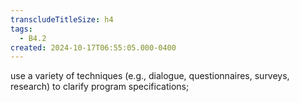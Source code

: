 ```yaml
---
transcludeTitleSize: h4
tags:
  - B4.2
created: 2024-10-17T06:55:05.000-0400
---
```

use a variety of techniques (e.g., dialogue, questionnaires, surveys, research) to clarify program specifications;